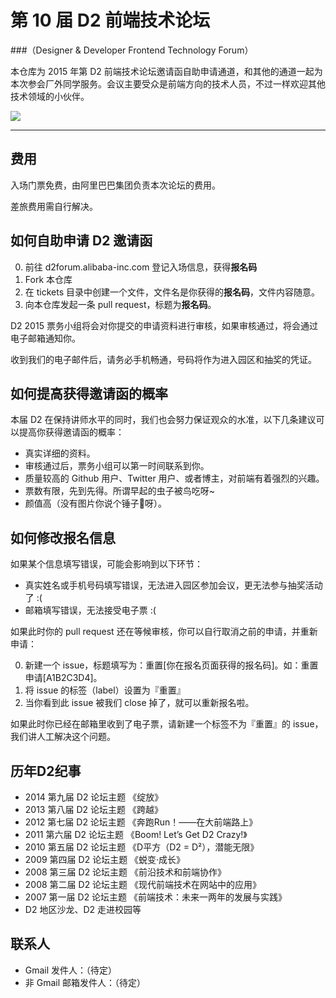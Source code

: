 # 第 10 届 D2 前端技术论坛

###（Designer &amp; Developer Frontend Technology Forum）


本仓库为 2015 年第 D2 前端技术论坛邀请函自助申请通道，和其他的通道一起为本次参会厂外同学服务。会议主要受众是前端方向的技术人员，不过一样欢迎其他技术领域的小伙伴。

[![](https://cbu01.alicdn.com/cms/upload/2015/030/384/2483030_39245877.jpg)](http://d2forum.alibaba-inc.com/)

----------

## 费用

入场门票免费，由阿里巴巴集团负责本次论坛的费用。

差旅费用需自行解决。

## 如何自助申请 D2 邀请函

0. 前往 d2forum.alibaba-inc.com 登记入场信息，获得**报名码**
0. Fork 本仓库
0. 在 tickets 目录中创建一个文件，文件名是你获得的**报名码**，文件内容随意。
0. 向本仓库发起一条 pull request，标题为**报名码**。

D2 2015 票务小组将会对你提交的申请资料进行审核，如果审核通过，将会通过电子邮箱通知你。

收到我们的电子邮件后，请务必手机畅通，号码将作为进入园区和抽奖的凭证。

## 如何提高获得邀请函的概率

本届 D2 在保持讲师水平的同时，我们也会努力保证观众的水准，以下几条建议可以提高你获得邀请函的概率：

* 真实详细的资料。
* 审核通过后，票务小组可以第一时间联系到你。
* 质量较高的 Github 用户、Twitter 用户、或者博主，对前端有着强烈的兴趣。
* 票数有限，先到先得。所谓早起的虫子被鸟吃呀~
* 颜值高（没有图片你说个锤子🔨呀）。

## 如何修改报名信息

如果某个信息填写错误，可能会影响到以下环节：

* 真实姓名或手机号码填写错误，无法进入园区参加会议，更无法参与抽奖活动了 :(
* 邮箱填写错误，无法接受电子票 :(

如果此时你的 pull request 还在等候审核，你可以自行取消之前的申请，并重新申请：

0. 新建一个 issue，标题填写为：重置[你在报名页面获得的报名码]。如：重置申请[A1B2C3D4]。
0. 将 issue 的标签（label）设置为『重置』
0. 当你看到此 issue 被我们 close 掉了，就可以重新报名啦。

如果此时你已经在邮箱里收到了电子票，请新建一个标签不为『重置』的 issue，我们讲人工解决这个问题。


## 历年D2纪事

* 2014 第九届 D2 论坛主题 《绽放》
* 2013 第八届 D2 论坛主题 《跨越》
* 2012 第七届 D2 论坛主题 《奔跑Run！——在大前端路上》
* 2011 第六届 D2 论坛主题 《Boom! Let’s Get D2 Crazy!》
* 2010 第五届 D2 论坛主题 《D平方（D2 = D²），潜能无限》
* 2009 第四届 D2 论坛主题 《蜕变·成长》
* 2008 第三届 D2 论坛主题 《前沿技术和前端协作》
* 2008 第二届 D2 论坛主题 《现代前端技术在网站中的应用》
* 2007 第一届 D2 论坛主题 《前端技术：未来一两年的发展与实践》
* D2 地区沙龙、D2 走进校园等

## 联系人

* Gmail 发件人：（待定）
* 非 Gmail 邮箱发件人：（待定）
